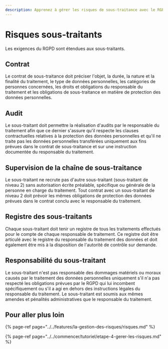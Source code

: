 ```yaml
---
description: Apprenez à gérer les risques de sous-traitance avec le RGPD.
---
```


# Risques sous-traitants

Les exigences du RGPD sont étendues aux sous-traitants.

## Contrat

Le contrat de sous-traitance doit préciser l'objet, la durée, la nature et la finalité du traitement, le type de données personnelles, les catégories de personnes concernées, les droits et obligations du responsable du traitement et les obligations de sous-traitance en matière de protection des données personnelles.

## Audit

Le sous-traitant doit permettre la réalisation d'audits par le responsable du traitement afin que ce dernier s'assure qu'il respecte les clauses contractuelles relatives à la protection des données personnelles et qu'il ne traite pas les données personnelles transférées uniquement aux fins prévues dans le contrat de sous-traitance et sur une instruction documentée du responsable du traitement.

## Supervision de la chaîne de sous-traitance

Le sous-traitant ne recrute pas d'autre sous-traitant \(sous-traitant de niveau 2\) sans autorisation écrite préalable, spécifique ou générale de la personne en charge du traitement. Tout contrat avec un sous-traitant de niveau 2 doit prévoir les mêmes obligations de protection des données prévues dans le contrat conclu avec le responsable du traitement.

## Registre des sous-traitants

Chaque sous-traitant doit tenir un registre de tous les traitements effectués pour le compte de chaque responsable de traitement. Ce registre doit être articulé avec le registre du responsable du traitement des données et doit également être mis à la disposition de l'autorité de contrôle sur demande.

## Responsabilité du sous-traitant

Le sous-traitant n'est pas responsable des dommages matériels ou moraux causés par le traitement des données personnelles uniquement s'il n'a pas respecté les obligations prévues par le RGPD qui lui incombent spécifiquement ou s'il a agi en dehors des instructions légales du responsable du traitement. Le sous-traitant est soumis aux mêmes amendes et pénalités administratives que le responsable du traitement.

## Pour aller plus loin

{% page-ref page="../../features/la-gestion-des-risques/risques.md" %}

{% page-ref page="../../commencer/tutoriel/etape-4-gerer-les-risques.md" %}





